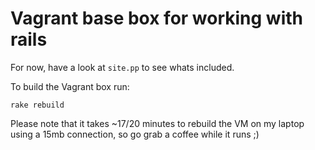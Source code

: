 # Vagrant base box for working with rails

For now, have a look at `site.pp` to see whats included.

To build the Vagrant box run:

```terminal
rake rebuild
```

Please note that it takes ~17/20 minutes to rebuild the VM on my laptop using
a 15mb connection, so go grab a coffee while it runs ;)

